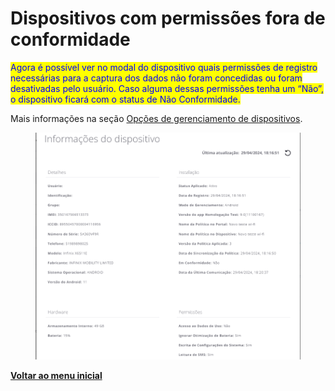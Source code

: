 # Dispositivos com permissões fora de conformidade

<mark style="color:blue;">Agora é possível ver no modal do dispositivo quais permissões de registro necessárias para a captura dos dados não foram concedidas ou foram desativadas pelo usuário. Caso alguma dessas permissões tenha um “Não”, o dispositivo ficará com o status de Não Conformidade.</mark>

Mais informações na seção [Opções de gerenciamento de dispositivos](../../portal/dispositivos/lista-de-dispositivos/opcoes-de-gerenciamento-de-dispositivos.md).

<figure><img src="../../../.gitbook/assets/image (5) (1) (1) (1) (1) (1) (1) (1).png" alt=""><figcaption></figcaption></figure>

[**Voltar ao menu inicial**](./)
